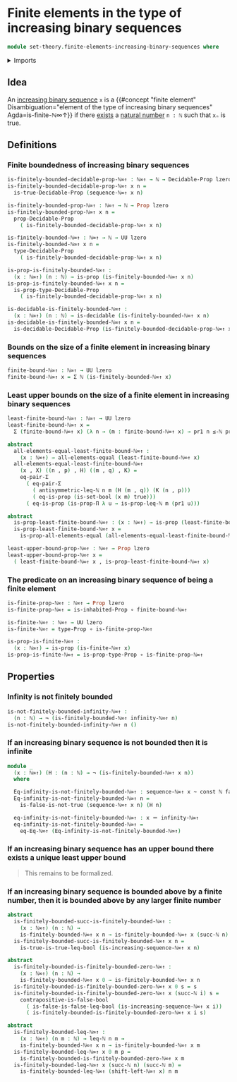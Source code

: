 # Finite elements in the type of increasing binary sequences

```agda
module set-theory.finite-elements-increasing-binary-sequences where
```

<details><summary>Imports</summary>

```agda
open import elementary-number-theory.inequality-natural-numbers
open import elementary-number-theory.natural-numbers

open import foundation.booleans
open import foundation.constant-maps
open import foundation.decidable-propositions
open import foundation.decidable-types
open import foundation.dependent-pair-types
open import foundation.equality-dependent-pair-types
open import foundation.function-types
open import foundation.homotopies
open import foundation.inequality-booleans
open import foundation.inhabited-types
open import foundation.negation
open import foundation.propositional-truncations
open import foundation.propositions
open import foundation.universe-levels

open import foundation-core.identity-types

open import set-theory.increasing-binary-sequences
```

</details>

## Idea

An [increasing binary sequence](set-theory.increasing-binary-sequences.md) `x`
is a
{{#concept "finite element" Disambiguation="element of the type of increasing binary sequences" Agda=is-finite-ℕ∞↑}}
if there [exists](foundation.existential-quantification.md) a
[natural number](elementary-number-theory.natural-numbers.md) `n : ℕ` such that
`xₙ` is true.

## Definitions

### Finite boundedness of increasing binary sequences

```agda
is-finitely-bounded-decidable-prop-ℕ∞↑ : ℕ∞↑ → ℕ → Decidable-Prop lzero
is-finitely-bounded-decidable-prop-ℕ∞↑ x n =
  is-true-Decidable-Prop (sequence-ℕ∞↑ x n)

is-finitely-bounded-prop-ℕ∞↑ : ℕ∞↑ → ℕ → Prop lzero
is-finitely-bounded-prop-ℕ∞↑ x n =
  prop-Decidable-Prop
    ( is-finitely-bounded-decidable-prop-ℕ∞↑ x n)

is-finitely-bounded-ℕ∞↑ : ℕ∞↑ → ℕ → UU lzero
is-finitely-bounded-ℕ∞↑ x n =
  type-Decidable-Prop
    ( is-finitely-bounded-decidable-prop-ℕ∞↑ x n)

is-prop-is-finitely-bounded-ℕ∞↑ :
  (x : ℕ∞↑) (n : ℕ) → is-prop (is-finitely-bounded-ℕ∞↑ x n)
is-prop-is-finitely-bounded-ℕ∞↑ x n =
  is-prop-type-Decidable-Prop
    ( is-finitely-bounded-decidable-prop-ℕ∞↑ x n)

is-decidable-is-finitely-bounded-ℕ∞↑ :
  (x : ℕ∞↑) (n : ℕ) → is-decidable (is-finitely-bounded-ℕ∞↑ x n)
is-decidable-is-finitely-bounded-ℕ∞↑ x n =
  is-decidable-Decidable-Prop (is-finitely-bounded-decidable-prop-ℕ∞↑ x n)
```

### Bounds on the size of a finite element in increasing binary sequences

```agda
finite-bound-ℕ∞↑ : ℕ∞↑ → UU lzero
finite-bound-ℕ∞↑ x = Σ ℕ (is-finitely-bounded-ℕ∞↑ x)
```

### Least upper bounds on the size of a finite element in increasing binary sequences

```agda
least-finite-bound-ℕ∞↑ : ℕ∞↑ → UU lzero
least-finite-bound-ℕ∞↑ x =
  Σ (finite-bound-ℕ∞↑ x) (λ n → (m : finite-bound-ℕ∞↑ x) → pr1 n ≤-ℕ pr1 m)

abstract
  all-elements-equal-least-finite-bound-ℕ∞↑ :
    (x : ℕ∞↑) → all-elements-equal (least-finite-bound-ℕ∞↑ x)
  all-elements-equal-least-finite-bound-ℕ∞↑
    (x , X) ((n , p) , H) ((m , q) , K) =
    eq-pair-Σ
      ( eq-pair-Σ
        ( antisymmetric-leq-ℕ n m (H (m , q)) (K (n , p)))
        ( eq-is-prop (is-set-bool (x m) true)))
      ( eq-is-prop (is-prop-Π λ u → is-prop-leq-ℕ m (pr1 u)))

abstract
  is-prop-least-finite-bound-ℕ∞↑ : (x : ℕ∞↑) → is-prop (least-finite-bound-ℕ∞↑ x)
  is-prop-least-finite-bound-ℕ∞↑ x =
    is-prop-all-elements-equal (all-elements-equal-least-finite-bound-ℕ∞↑ x)

least-upper-bound-prop-ℕ∞↑ : ℕ∞↑ → Prop lzero
least-upper-bound-prop-ℕ∞↑ x =
  ( least-finite-bound-ℕ∞↑ x , is-prop-least-finite-bound-ℕ∞↑ x)
```

### The predicate on an increasing binary sequence of being a finite element

```agda
is-finite-prop-ℕ∞↑ : ℕ∞↑ → Prop lzero
is-finite-prop-ℕ∞↑ = is-inhabited-Prop ∘ finite-bound-ℕ∞↑

is-finite-ℕ∞↑ : ℕ∞↑ → UU lzero
is-finite-ℕ∞↑ = type-Prop ∘ is-finite-prop-ℕ∞↑

is-prop-is-finite-ℕ∞↑ :
  (x : ℕ∞↑) → is-prop (is-finite-ℕ∞↑ x)
is-prop-is-finite-ℕ∞↑ = is-prop-type-Prop ∘ is-finite-prop-ℕ∞↑
```

## Properties

### Infinity is not finitely bounded

```agda
is-not-finitely-bounded-infinity-ℕ∞↑ :
  (n : ℕ) → ¬ (is-finitely-bounded-ℕ∞↑ infinity-ℕ∞↑ n)
is-not-finitely-bounded-infinity-ℕ∞↑ n ()
```

### If an increasing binary sequence is not bounded then it is infinite

```agda
module _
  (x : ℕ∞↑) (H : (n : ℕ) → ¬ (is-finitely-bounded-ℕ∞↑ x n))
  where

  Eq-infinity-is-not-finitely-bounded-ℕ∞↑ : sequence-ℕ∞↑ x ~ const ℕ false
  Eq-infinity-is-not-finitely-bounded-ℕ∞↑ n =
    is-false-is-not-true (sequence-ℕ∞↑ x n) (H n)

  eq-infinity-is-not-finitely-bounded-ℕ∞↑ : x ＝ infinity-ℕ∞↑
  eq-infinity-is-not-finitely-bounded-ℕ∞↑ =
    eq-Eq-ℕ∞↑ (Eq-infinity-is-not-finitely-bounded-ℕ∞↑)
```

### If an increasing binary sequence has an upper bound there exists a unique least upper bound

> This remains to be formalized.

### If an increasing binary sequence is bounded above by a finite number, then it is bounded above by any larger finite number

```agda
abstract
  is-finitely-bounded-succ-is-finitely-bounded-ℕ∞↑ :
    (x : ℕ∞↑) (n : ℕ) →
    is-finitely-bounded-ℕ∞↑ x n → is-finitely-bounded-ℕ∞↑ x (succ-ℕ n)
  is-finitely-bounded-succ-is-finitely-bounded-ℕ∞↑ x n =
    is-true-is-true-leq-bool (is-increasing-sequence-ℕ∞↑ x n)

abstract
  is-finitely-bounded-is-finitely-bounded-zero-ℕ∞↑ :
    (x : ℕ∞↑) (n : ℕ) →
    is-finitely-bounded-ℕ∞↑ x 0 → is-finitely-bounded-ℕ∞↑ x n
  is-finitely-bounded-is-finitely-bounded-zero-ℕ∞↑ x 0 s = s
  is-finitely-bounded-is-finitely-bounded-zero-ℕ∞↑ x (succ-ℕ i) s =
    contrapositive-is-false-bool
      ( is-false-is-false-leq-bool (is-increasing-sequence-ℕ∞↑ x i))
      ( is-finitely-bounded-is-finitely-bounded-zero-ℕ∞↑ x i s)

abstract
  is-finitely-bounded-leq-ℕ∞↑ :
    (x : ℕ∞↑) (n m : ℕ) → leq-ℕ n m →
    is-finitely-bounded-ℕ∞↑ x n → is-finitely-bounded-ℕ∞↑ x m
  is-finitely-bounded-leq-ℕ∞↑ x 0 m p =
    is-finitely-bounded-is-finitely-bounded-zero-ℕ∞↑ x m
  is-finitely-bounded-leq-ℕ∞↑ x (succ-ℕ n) (succ-ℕ m) =
    is-finitely-bounded-leq-ℕ∞↑ (shift-left-ℕ∞↑ x) n m
```
